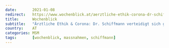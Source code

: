 ```yaml
---
date:       2021-01-08
redirect:   https://www.wochenblick.at/aerztliche-ethik-corona-dr-schiffmann-verteidigt-sich-gegen-behoerden/
title:      Wochenblick
subtitle:   "Ärztliche Ethik & Corona: Dr. Schiffmann verteidigt sich gegen Behörden"
country:    AT
categories: MSM
tags:       [wochenblick, massnahmen, schiffmann]
---
```

